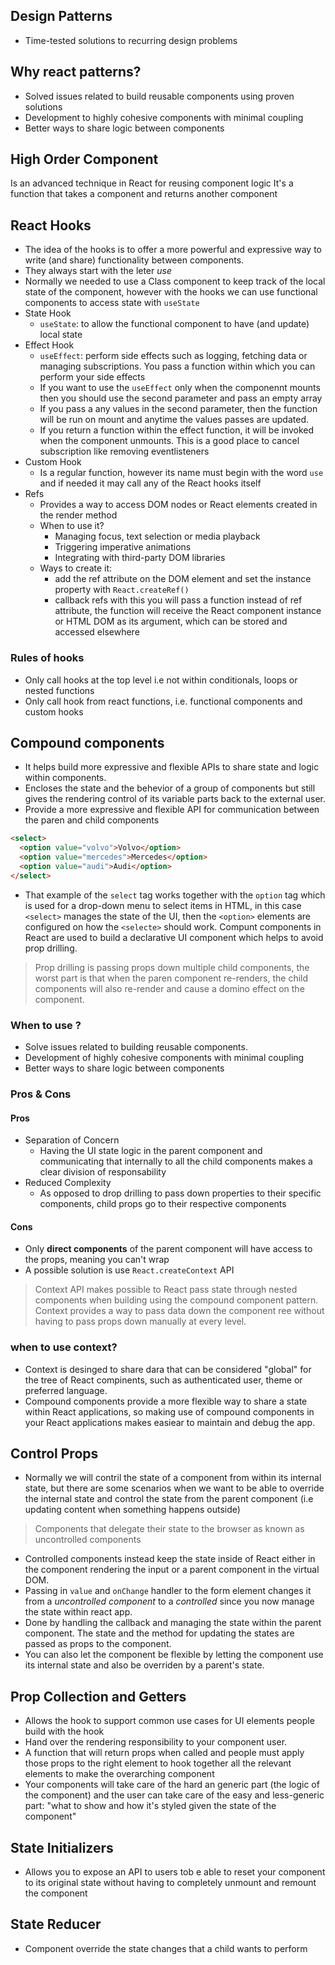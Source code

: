 ## Design Patterns

- Time-tested solutions to recurring design problems

## Why react patterns?

- Solved issues related to build reusable components using proven solutions
- Development to highly cohesive components with minimal coupling
- Better ways to share logic between components

## High Order Component

Is an advanced technique in React for reusing component logic
It's a function that takes a component and returns another component

## React Hooks

- The idea of the hooks is to offer a more powerful and expressive way to write (and share) functionality between components.
- They always start with the leter _use_
- Normally we needed to use a Class component to keep track of the local state of the component, however with the hooks we can use functional components to access state with `useState`
- State Hook
  - `useState`: to allow the functional component to have (and update) local state
- Effect Hook
  - `useEffect`: perform side effects such as logging, fetching data or managing subscriptions. You pass a function within which you can perform your side effects
  - If you want to use the `useEffect` only when the componennt mounts then you should use the second parameter and pass an empty array
  - If you pass a any values in the second parameter, then the function will be run on mount and anytime the values passes are updated.
  - If you return a function within the effect function, it will be invoked when the component unmounts. This is a good place to cancel subscription like removing eventlisteners
- Custom Hook
  - Is a regular function, however its name must begin with the word `use` and if needed it may call any of the React hooks itself
- Refs
  - Provides a way to access DOM nodes or React elements created in the render method
  - When to use it?
    - Managing focus, text selection or media playback
    - Triggering imperative animations
    - Integrating with third-party DOM libraries
  - Ways to create it:
    - add the ref attribute on the DOM element and set the instance property with `React.createRef()`
    - callback refs with this you will pass a function instead of ref attribute, the function will receive the React component instance or HTML DOM as its argument, which can be stored and accessed elsewhere

### Rules of hooks

- Only call hooks at the top level i.e not within conditionals, loops or nested functions
- Only call hook from react functions, i.e. functional components and custom hooks

## Compound components

- It helps build more expressive and flexible APIs to share state and logic within components.
- Encloses the state and the behevior of a group of components but still gives the rendering control of its variable parts back to the external user.
- Provide a more expressive and flexible API for communication between the paren and child components

```html
<select>
  <option value="volvo">Volvo</option>
  <option value="mercedes">Mercedes</option>
  <option value="audi">Audi</option>
</select>
```

- That example of the `select` tag works together with the `option` tag which is used for a drop-down menu to select items in HTML, in this case `<select>` manages the state of the UI, then the `<option>` elements are configured on how the `<selecte>` should work. Compunt components in React are used to build a declarative UI component which helps to avoid prop drilling.

> Prop drilling is passing props down multiple child components, the worst part is that when the paren component re-renders, the child components will also re-render and cause a domino effect on the component.

### When to use ?

- Solve issues related to building reusable components.
- Development of highly cohesive components with minimal coupling
- Better ways to share logic between components

### Pros & Cons

#### Pros

- Separation of Concern
  - Having the UI state logic in the parent component and communicating that internally to all the child components makes a clear division of responsability
- Reduced Complexity
  - As opposed to drop drilling to pass down properties to their specific components, child props go to their respective components

#### Cons

- Only **direct components** of the parent component will have access to the props, meaning you can't wrap
- A possible solution is use `React.createContext` API

> Context API makes possible to React pass state through nested components when building using the compound component pattern. Context provides a way to pass data down the component ree without having to pass props down manually at every level.

### when to use context?

- Context is desinged to share dara that can be considered "global" for the tree of React compinents, such as authenticated user, theme or preferred language.
- Compound components provide a more flexible way to share a state within React applications, so making use of compound components in your React applications makes easiear to maintain and debug the app.

## Control Props

- Normally we will contril the state of a component from within its internal state, but there are some scenarios when we want to be able to override the internal state and control the state from the parent component (i.e updating content when something happens outside)

> Components that delegate their state to the browser as known as uncontrolled components

- Controlled components instead keep the state inside of React either in the component rendering the input or a parent component in the virtual DOM.
- Passing in `value` and `onChange` handler to the form element changes it from a _uncontrolled component_ to a _controlled_ since you now manage the state within react app.
- Done by handling the callback and managing the state within the parent component. The state and the method for updating the states are passed as props to the component.
- You can also let the component be flexible by letting the component use its internal state and also be overriden by a parent's state.

## Prop Collection and Getters

- Allows the hook to support common use cases for UI elements people build with the hook
- Hand over the rendering responsibility to your component user.
- A function that will return props when called and people must apply those props to the right element to hook together all the relevant elements to make the overarching component
- Your components will take care of the hard an generic part (the logic of the component) and the user can take care of the easy and less-generic part: "what to show and how it's styled given the state of the component"

## State Initializers

- Allows you to expose an API to users tob e able to reset your component to its original state without having to completely unmount and remount the component

## State Reducer

- Component override the state changes that a child wants to perform
